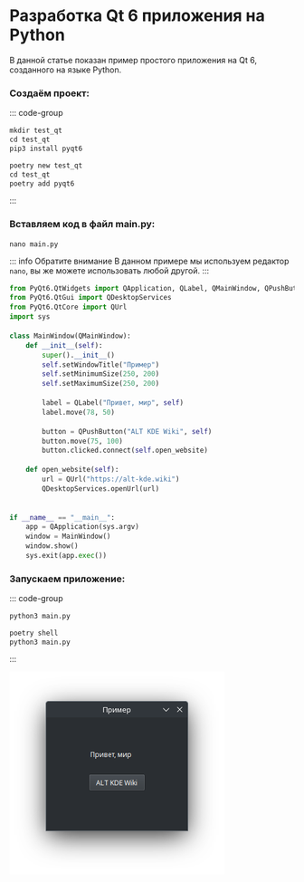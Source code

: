 # Разработка Qt 6 приложения на Python

В данной статье показан пример простого приложения на Qt 6, созданного на языке Python.

### Создаём проект:

::: code-group

```shell[pip]
mkdir test_qt
cd test_qt
pip3 install pyqt6
```
```shell[poetry]
poetry new test_qt
cd test_qt
poetry add pyqt6
```
:::

### Вставляем код в файл main.py:

```shell
nano main.py
```
::: info Обратите внимание
В данном примере мы используем редактор `nano`, вы же можете использовать любой другой.
:::
```python
from PyQt6.QtWidgets import QApplication, QLabel, QMainWindow, QPushButton
from PyQt6.QtGui import QDesktopServices
from PyQt6.QtCore import QUrl
import sys

class MainWindow(QMainWindow):
    def __init__(self):
        super().__init__()
        self.setWindowTitle("Пример")
        self.setMinimumSize(250, 200)
        self.setMaximumSize(250, 200)
        
        label = QLabel("Привет, мир", self)
        label.move(78, 50)

        button = QPushButton("ALT KDE Wiki", self)
        button.move(75, 100)
        button.clicked.connect(self.open_website)
        
    def open_website(self):
        url = QUrl("https://alt-kde.wiki")
        QDesktopServices.openUrl(url)


if __name__ == "__main__":
    app = QApplication(sys.argv)
    window = MainWindow()
    window.show()
    sys.exit(app.exec())
```

### Запускаем приложение:

::: code-group

```shell[pip]
python3 main.py
```
```shell[poetry]
poetry shell
python3 main.py
```
:::

![qt-app](./img/qt-app.png)
